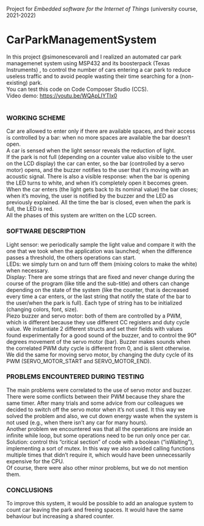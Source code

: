 Project for _Embedded software for the Internet of Things_ (university course, 2021-2022)

# CarParkManagementSystem
In this project @simonescevaroli and I realized an automated car park managemenet system using MSP432 and its boosterpack (Texas Instruments) , to control the number of cars entering a car park to reduce useless traffic and to avoid people wasting their time searching for a (non-existing) park.<br>
You can test this code on Code Composer Studio (CCS). <br>
Video demo: https://youtu.be/WQApLIYTIx0 <br><br>

### **WORKING SCHEME**
Car are allowed to enter only if there are available spaces, and their access is controlled by a bar: when no more spaces are available the bar doesn’t open.<br>
A car is sensed when the light sensor reveals the reduction of light.<br>
If the park is not full (depending on a counter value also visible to the user on the LCD display) the car can enter, so the bar (controlled by a servo motor) opens, and the buzzer notifies to the user that it’s moving with an acoustic signal. There is also a visible response: when the bar is opening the LED turns to white, and when it’s completely open it becomes green.<br>
When the car enters (the light gets back to its nominal value) the bar closes; when it’s moving, the user is notified by the buzzer and the LED as previously explained.
All the time the bar is closed, even when the park is full, the LED is red.<br>
All the phases of this system are written on the LCD screen.<br>

### **SOFTWARE DESCRIPTION**
Light sensor: we periodically sample the light value and compare it with the one that we took when the application was launched; when the difference passes a threshold, the others operations can start.<br>
LEDs: we simply turn on and turn off them (mixing colors to make the white) when necessary.<br>
Display: There are some strings that are fixed and never change during the course of the program (like title and the sub-title) and others can change depending on the state of the system (like the counter, that is decreased every time a car enters, or the last string that notify the state of the bar to the user/when the park is full). Each type of string has to be initialized (changing colors, font, size).<br>
Piezo buzzer and servo motor: both of them are controlled by a PWM, which is different because they use different CC registers and duty cycle value. We instantiate 2 different structs and set their fields with values found experimentally for a good sound of the buzzer, and to control the 90° degrees movement of the servo motor (bar). Buzzer makes sounds when the correlated PWM duty cycle is different from 0, and is silent otherwise. We did the same for moving servo motor, by changing the duty cycle of its PWM (SERVO_MOTOR_START and SERVO_MOTOR_END).<br>

### **PROBLEMS ENCOUNTERED DURING TESTING**
The main problems were correlated to the use of servo motor and buzzer. There were some conflicts between their PWM because they share the same timer. After many trials and some advice from our colleagues we decided to switch off the servo motor when it’s not used. It this way we solved the problem and also, we cut down energy waste when the system is not used (e.g., when there isn’t any car for many hours).<br>
Another problem we encountered was that all the operations are inside an infinite while loop, but some operations need to be run only once per car. Solution: control this “critical section” of code with a boolean (“isWaiting”), implementing a sort of mutex. In this way we also avoided calling functions multiple times that didn’t require it, which would have been unnecessarily expensive for the CPU.<br>
Of course, there were also other minor problems, but we do not mention them.<br>

### **CONCLUSIONS**
To improve this system, it would be possible to add an analogue system to count car leaving the park and freeing spaces. It would have the same behaviour but increasing a shared counter.<br>
